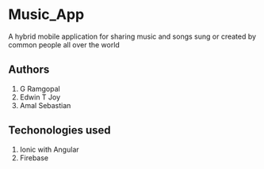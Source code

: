# Music_App
A hybrid mobile application for sharing music and songs sung or created by common people all over the world

## Authors
1. G Ramgopal
2. Edwin T Joy
3. Amal Sebastian

## Techonologies used
1. Ionic with Angular
2. Firebase
